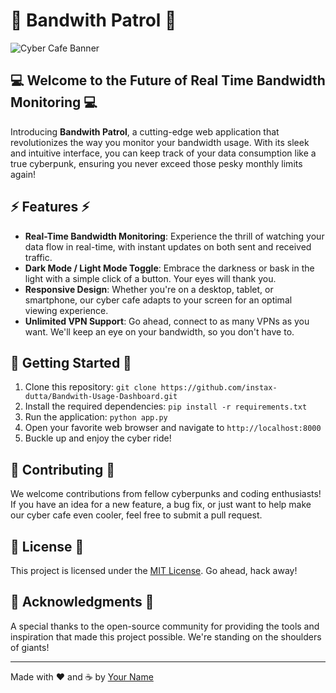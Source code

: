 # 👾 Bandwith Patrol 👾

![Cyber Cafe Banner](https://raw.githubusercontent.com/yourusername/cyber-cafe/main/banner.png)

## 💻 Welcome to the Future of Real Time Bandwidth Monitoring 💻

Introducing **Bandwith Patrol**, a cutting-edge web application that revolutionizes the way you monitor your bandwidth usage. With its sleek and intuitive interface, you can keep track of your data consumption like a true cyberpunk, ensuring you never exceed those pesky monthly limits again!

## ⚡ Features ⚡

- **Real-Time Bandwidth Monitoring**: Experience the thrill of watching your data flow in real-time, with instant updates on both sent and received traffic.
- **Dark Mode / Light Mode Toggle**: Embrace the darkness or bask in the light with a simple click of a button. Your eyes will thank you.
- **Responsive Design**: Whether you're on a desktop, tablet, or smartphone, our cyber cafe adapts to your screen for an optimal viewing experience.
- **Unlimited VPN Support**: Go ahead, connect to as many VPNs as you want. We'll keep an eye on your bandwidth, so you don't have to.

## 🚀 Getting Started 🚀

1. Clone this repository: `git clone https://github.com/instax-dutta/Bandwith-Usage-Dashboard.git`
2. Install the required dependencies: `pip install -r requirements.txt`
3. Run the application: `python app.py`
4. Open your favorite web browser and navigate to `http://localhost:8000`
5. Buckle up and enjoy the cyber ride!


## 🤖 Contributing 🤖

We welcome contributions from fellow cyberpunks and coding enthusiasts! If you have an idea for a new feature, a bug fix, or just want to help make our cyber cafe even cooler, feel free to submit a pull request.

## 📝 License 📝

This project is licensed under the [MIT License](https://opensource.org/licenses/MIT). Go ahead, hack away!

## 🙏 Acknowledgments 🙏

A special thanks to the open-source community for providing the tools and inspiration that made this project possible. We're standing on the shoulders of giants!

---

Made with ❤️ and ☕ by [Your Name](https://github.com/yourusername)